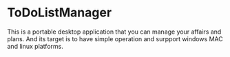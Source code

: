 # ToDoListManager
This is a portable desktop application that you can manage your affairs and plans.
And its target is to have simple operation and surpport windows MAC and linux platforms.
